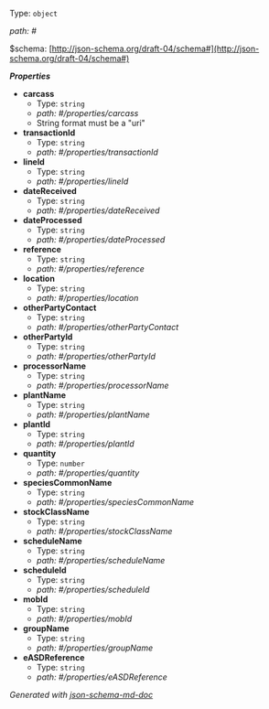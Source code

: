 Type: `object`

<i id="#">path: #</i>

&#36;schema: [http://json-schema.org/draft-04/schema#](http://json-schema.org/draft-04/schema#)

**_Properties_**

 - <b id="#/properties/carcass">carcass</b>
	 - Type: `string`
	 - <i id="#/properties/carcass">path: #/properties/carcass</i>
	 - String format must be a "uri"
 - <b id="#/properties/transactionId">transactionId</b>
	 - Type: `string`
	 - <i id="#/properties/transactionId">path: #/properties/transactionId</i>
 - <b id="#/properties/lineId">lineId</b>
	 - Type: `string`
	 - <i id="#/properties/lineId">path: #/properties/lineId</i>
 - <b id="#/properties/dateReceived">dateReceived</b>
	 - Type: `string`
	 - <i id="#/properties/dateReceived">path: #/properties/dateReceived</i>
 - <b id="#/properties/dateProcessed">dateProcessed</b>
	 - Type: `string`
	 - <i id="#/properties/dateProcessed">path: #/properties/dateProcessed</i>
 - <b id="#/properties/reference">reference</b>
	 - Type: `string`
	 - <i id="#/properties/reference">path: #/properties/reference</i>
 - <b id="#/properties/location">location</b>
	 - Type: `string`
	 - <i id="#/properties/location">path: #/properties/location</i>
 - <b id="#/properties/otherPartyContact">otherPartyContact</b>
	 - Type: `string`
	 - <i id="#/properties/otherPartyContact">path: #/properties/otherPartyContact</i>
 - <b id="#/properties/otherPartyId">otherPartyId</b>
	 - Type: `string`
	 - <i id="#/properties/otherPartyId">path: #/properties/otherPartyId</i>
 - <b id="#/properties/processorName">processorName</b>
	 - Type: `string`
	 - <i id="#/properties/processorName">path: #/properties/processorName</i>
 - <b id="#/properties/plantName">plantName</b>
	 - Type: `string`
	 - <i id="#/properties/plantName">path: #/properties/plantName</i>
 - <b id="#/properties/plantId">plantId</b>
	 - Type: `string`
	 - <i id="#/properties/plantId">path: #/properties/plantId</i>
 - <b id="#/properties/quantity">quantity</b>
	 - Type: `number`
	 - <i id="#/properties/quantity">path: #/properties/quantity</i>
 - <b id="#/properties/speciesCommonName">speciesCommonName</b>
	 - Type: `string`
	 - <i id="#/properties/speciesCommonName">path: #/properties/speciesCommonName</i>
 - <b id="#/properties/stockClassName">stockClassName</b>
	 - Type: `string`
	 - <i id="#/properties/stockClassName">path: #/properties/stockClassName</i>
 - <b id="#/properties/scheduleName">scheduleName</b>
	 - Type: `string`
	 - <i id="#/properties/scheduleName">path: #/properties/scheduleName</i>
 - <b id="#/properties/scheduleId">scheduleId</b>
	 - Type: `string`
	 - <i id="#/properties/scheduleId">path: #/properties/scheduleId</i>
 - <b id="#/properties/mobId">mobId</b>
	 - Type: `string`
	 - <i id="#/properties/mobId">path: #/properties/mobId</i>
 - <b id="#/properties/groupName">groupName</b>
	 - Type: `string`
	 - <i id="#/properties/groupName">path: #/properties/groupName</i>
 - <b id="#/properties/eASDReference">eASDReference</b>
	 - Type: `string`
	 - <i id="#/properties/eASDReference">path: #/properties/eASDReference</i>

_Generated with [json-schema-md-doc](https://brianwendt.github.io/json-schema-md-doc/)_
